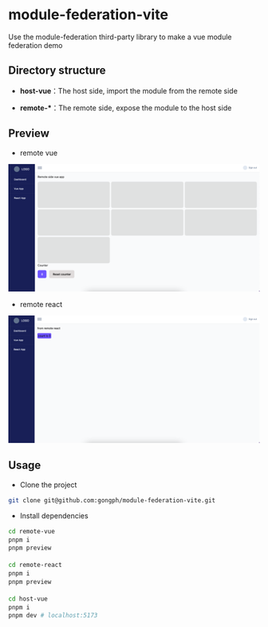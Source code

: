 # module-federation-vite

Use the module-federation third-party library to make a vue module federation demo

## Directory structure

- **host-vue**：The host side, import the module from the remote side

- **remote-\***：The remote side, expose the module to the host side

## Preview

- remote vue

![preview](./media/截屏2024-12-02%2015.09.25.png)

- remote react

![preview](./media/截屏2024-12-02%2015.09.35.png)

## Usage

- Clone the project

```bash
git clone git@github.com:gongph/module-federation-vite.git
```

- Install dependencies

```bash
cd remote-vue
pnpm i
pnpm preview

cd remote-react
pnpm i
pnpm preview

cd host-vue
pnpm i
pnpm dev # localhost:5173
```
